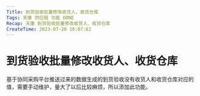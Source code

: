 ```yaml
---
Title: 到货验收批量修改收货人、收货仓库
Tags: 天康 供应链 功能 DONE
Recap: 天康 到货验收批量修改收货人、收货仓库
CreateTime: 2023-07-20 10:07:62
---
```

# 到货验收批量修改收货人、收货仓库

基于协同采购平台推送过来的数据生成的到货验收没有收货人和收货仓库对应的值，需要手动维护，量大了以后比较麻烦，所以添加此功能。

